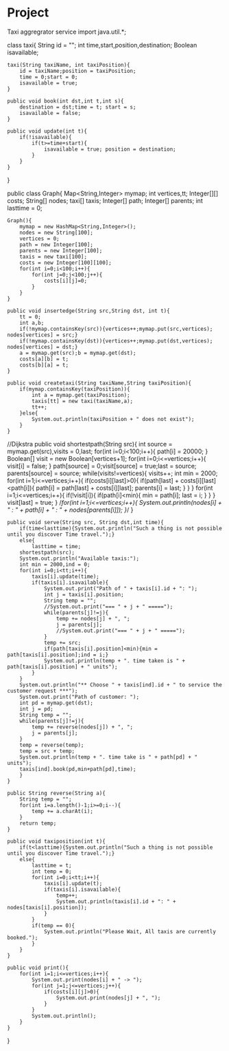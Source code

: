 # Project
Taxi aggregrator service
import java.util.*;

class taxi{
	String id = "";
	int time,start,position,destination;
	Boolean isavailable;

	taxi(String taxiName, int taxiPosition){
		id = taxiName;position = taxiPosition;
		time = 0;start = 0;
		isavailable = true;
	}

	public void book(int dst,int t,int s){
		destination = dst;time = t; start = s;
		isavailable = false;
	}

	public void update(int t){
		if(!isavailable){
			if(t>=time+start){
				isavailable = true; position = destination;
			}
		}
	}

}

public class Graph{
	Map<String,Integer> mymap;
	int vertices,tt;
	Integer[][] costs;
	String[] nodes;
	taxi[] taxis;
	Integer[] path;
	Integer[] parents;
	int lasttime = 0;

	
	Graph(){
		mymap = new HashMap<String,Integer>();
		nodes = new String[100];
		vertices = 0;
		path = new Integer[100];
		parents = new Integer[100];
		taxis = new taxi[100];
		costs = new Integer[100][100];
		for(int i=0;i<100;i++){
			for(int j=0;j<100;j++){
				costs[i][j]=0;
			}
		}
	}

	public void insertedge(String src,String dst, int t){
		tt = 0;
		int a,b;
		if(!mymap.containsKey(src)){vertices++;mymap.put(src,vertices); nodes[vertices] = src;}
		if(!mymap.containsKey(dst)){vertices++;mymap.put(dst,vertices); nodes[vertices] = dst;}
		a = mymap.get(src);b = mymap.get(dst);
		costs[a][b] = t;
		costs[b][a] = t;
	}

	public void createtaxi(String taxiName,String taxiPosition){
		if(mymap.containsKey(taxiPosition)){
			int a = mymap.get(taxiPosition);
			taxis[tt] = new taxi(taxiName,a);
			tt++;
		}else{
			System.out.println(taxiPosition + " does not exist");
		}
	}
//Dijkstra
	public void shortestpath(String src){
		int source = mymap.get(src),visits = 0,last;
		for(int i=0;i<100;i++){
			path[i] = 20000;
		}
		Boolean[] visit = new Boolean[vertices+1];
		for(int i=0;i<=vertices;i++){
			visit[i] = false;
		}
		path[source] = 0;visit[source] = true;last = source; parents[source] = source;
		while(visits!=vertices){
			visits++;
			int min = 2000;
			for(int i=1;i<=vertices;i++){
				if(costs[i][last]>0){
					if(path[last] + costs[i][last]<path[i]){
						path[i] = path[last] + costs[i][last];
						parents[i] = last;
					}
				}
			}
			for(int i=1;i<=vertices;i++){
				if(!visit[i]){
					if(path[i]<min){
						min = path[i]; last = i;
					}
				}
			}
			visit[last] = true;
		}
		/*for(int i=1;i<=vertices;i++){
			System.out.println(nodes[i] + " : " + path[i] + " : " + nodes[parents[i]]);
		}*/
	}

	public void serve(String src, String dst,int time){
		if(time<lasttime){System.out.println("Such a thing is not possible until you discover Time travel.");}
		else{
			lasttime = time;
		shortestpath(src);
		System.out.println("Available taxis:");
		int min = 2000,ind = 0;
		for(int i=0;i<tt;i++){
			taxis[i].update(time);
			if(taxis[i].isavailable){
				System.out.print("Path of " + taxis[i].id + ": ");
				int j = taxis[i].position;
				String temp = "";
				//System.out.print("=== " + j + " =====");
				while(parents[j]!=j){
					temp += nodes[j] + ", ";
					j = parents[j];
					//System.out.print("=== " + j + " =====");
				}
				temp += src;
				if(path[taxis[i].position]<min){min = path[taxis[i].position];ind = i;}
				System.out.println(temp + ". time taken is " + path[taxis[i].position] + " units");
			}
		}
		System.out.println("** Choose " + taxis[ind].id + " to service the customer request ***");
		System.out.print("Path of customer: ");
		int pd = mymap.get(dst);
		int j = pd;
		String temp = "";
		while(parents[j]!=j){
			temp += reverse(nodes[j]) + ", ";
			j = parents[j];
		}
		temp = reverse(temp);
		temp = src + temp;
		System.out.println(temp + ". time take is " + path[pd] + " units");
		taxis[ind].book(pd,min+path[pd],time);
		}
	}

	public String reverse(String a){
		String temp = "";
		for(int i=a.length()-1;i>=0;i--){
			temp += a.charAt(i);
		}
		return temp;
	}

	public void taxiposition(int t){
		if(t<lasttime){System.out.println("Such a thing is not possible until you discover Time travel.");}
		else{
			lasttime = t;
			int temp = 0;
			for(int i=0;i<tt;i++){
				taxis[i].update(t);
				if(taxis[i].isavailable){
					temp++;
					System.out.println(taxis[i].id + ": " + nodes[taxis[i].position]);	
				}
			}
			if(temp == 0){
				System.out.println("Please Wait, All taxis are currently booked.");
			}
		}
	}

	public void print(){
		for(int i=1;i<=vertices;i++){
			System.out.print(nodes[i] + " -> ");
			for(int j=1;j<=vertices;j++){
				if(costs[i][j]>0){
					System.out.print(nodes[j] + ", ");
				}
			}
			System.out.println();
		}
	}
}
